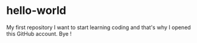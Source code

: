 # hello-world
My first repository
I want to start learning coding and that's why I opened this GitHub account.
Bye !
